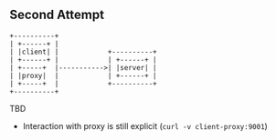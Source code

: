 ## Second Attempt

```
+----------+
| +------+ |
| |client| |            +----------+
| +------+ |            | +------+ |
| +-----+  |----------->| |server| |
| |proxy|  |            | +------+ |
| +-----+  |            +----------+
+----------+
```

TBD

* Interaction with proxy is still explicit (`curl -v client-proxy:9001`)
